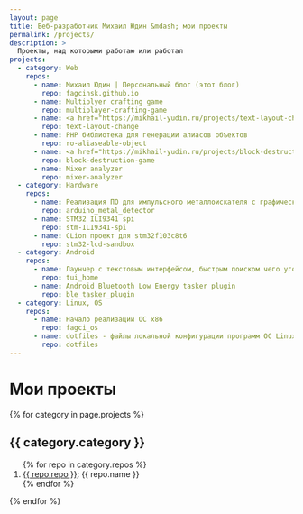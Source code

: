 ```yaml
---
layout: page
title: Веб-разработчик Михаил Юдин &mdash; мои проекты
permalink: /projects/
description: >
  Проекты, над которыми работаю или работал 
projects:
  - category: Web
    repos:
      - name: Михаил Юдин | Персональный блог (этот блог)
        repo: fagcinsk.github.io 
      - name: Multiplyer crafting game
        repo: multiplayer-crafting-game 
      - name: <a href="https://mikhail-yudin.ru/projects/text-layout-change/">Смена раскладки онлайн</a> с английского на русский и наоборот
        repo: text-layout-change
      - name: PHP библиотека для генерации алиасов объектов
        repo: ro-aliaseable-object 
      - name: <a href="https://mikhail-yudin.ru/projects/block-destruction-game/">Игра про уничтожение блоков</a> с использованием HTML5 canvas
        repo: block-destruction-game
      - name: Mixer analyzer
        repo: mixer-analyzer
  - category: Hardware
    repos:
      - name: Реализация ПО для импульсного металлоискателя с графической и звуковой индикацией с системой меню и настройками
        repo: arduino_metal_detector 
      - name: STM32 ILI9341 spi
        repo: stm-ILI9341-spi 
      - name: CLion проект для stm32f103c8t6
        repo: stm32-lcd-sandbox 
  - category: Android
    repos:
      - name: Лаунчер с текстовым интерфейсом, быстрым поиском чего угодно на устройстве и работой с этими объектами
        repo: tui_home 
      - name: Android Bluetooth Low Energy tasker plugin
        repo: ble_tasker_plugin 
  - category: Linux, OS
    repos:
      - name: Начало реализации ОС x86
        repo: fagci_os 
      - name: dotfiles - файлы локальной конфигурации программ ОС Linux
        repo: dotfiles 
---
```


# Мои проекты


{% for category in page.projects %}

<h2>{{ category.category }}</h2>
<ol>
{% for repo in category.repos %}
<li><a href="https://github.com/fagcinsk/{{ repo.repo }}">{{ repo.repo }}</a>:
{{ repo.name }}
<a class="github-button" href="https://github.com/fagcinsk/{{ repo.repo }}" data-icon="octicon-star" data-show-count="true" aria-label="Star fagcinsk/stm32-lcd-sandbox on GitHub"></a></li>
{% endfor %}
</ol>
{% endfor %}

<script async defer src="https://buttons.github.io/buttons.js"></script>

